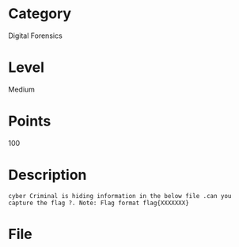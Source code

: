 # Category
Digital Forensics
# Level
Medium
# Points
100
# Description
```cyber Criminal is hiding information in the below file .can you capture the flag ?. Note: Flag format flag{XXXXXXX}```
# File
